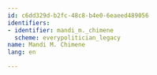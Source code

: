 ```yaml
---
id: c6dd329d-b2fc-48c8-b4e0-6eaeed489056
identifiers:
- identifier: mandi_m._chimene
  scheme: everypolitician_legacy
name: Mandi M. Chimene
lang: en

---
```

